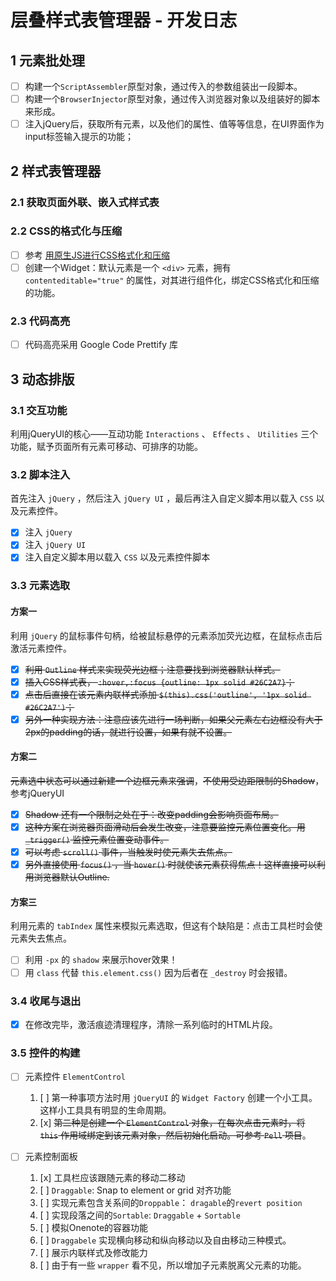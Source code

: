 # 层叠样式表管理器 - 开发日志

## 1 元素批处理

* [ ] 构建一个`ScriptAssembler`原型对象，通过传入的参数组装出一段脚本。
* [ ] 构建一个`BrowserInjector`原型对象，通过传入浏览器对象以及组装好的脚本来形成。
* [ ] 注入jQuery后，获取所有元素，以及他们的属性、值等等信息，在UI界面作为input标签输入提示的功能；

## 2 样式表管理器

### 2.1 获取页面外联、嵌入式样式表

### 2.2 CSS的格式化与压缩

* [ ] 参考 [用原生JS进行CSS格式化和压缩](https://www.cnblogs.com/artwl/archive/2012/03/25/2416909.html)
* [ ] 创建一个Widget：默认元素是一个 `<div>` 元素，拥有 `contenteditable="true"` 的属性，对其进行组件化，绑定CSS格式化和压缩的功能。

### 2.3 代码高亮

* [ ] 代码高亮采用 Google Code Prettify 库

## 3 动态排版

### 3.1 交互功能

利用jQueryUI的核心——互动功能 `Interactions` 、 `Effects` 、 `Utilities` 三个功能，赋予页面所有元素可移动、可排序的功能。

### 3.2 脚本注入

首先注入 `jQuery` ，然后注入 `jQuery UI` ，最后再注入自定义脚本用以载入 `CSS` 以及元素控件。

* [x] 注入 `jQuery`
* [x] 注入 `jQuery UI`
* [x] 注入自定义脚本用以载入 `CSS` 以及元素控件脚本

### 3.3 元素选取

#### 方案一

利用 `jQuery` 的鼠标事件句柄，给被鼠标悬停的元素添加荧光边框，在鼠标点击后激活元素控件。

* [x] ~~利用 `Outline` 样式来实现荧光边框；注意要找到浏览器默认样式。~~
* [x] ~~插入CSS样式表， `:hover,:focus {outline: 1px solid #26C2A7}`；~~
* [x] ~~点击后直接在该元素内联样式添加 `$(this).css('outline', '1px solid #26C2A7')`；~~
* [x] ~~另外一种实现方法：注意应该先进行一场判断，如果父元素左右边框没有大于2px的padding的话，就进行设置，如果有就不设置。~~

#### 方案二

~~元素选中状态可以通过新建一个边框元素来强调~~，~~不使用受边距限制的Shadow~~，参考jQueryUI

* [x] ~~Shadow 还有一个限制之处在于：改变padding会影响页面布局。~~
* [x] ~~这种方案在浏览器页面滑动后会发生改变，注意要监控元素位置变化。用 `_trigger()` 监控元素位置变动事件。~~
* [x] ~~可以考虑 `scroll()` 事件，当触发时使元素失去焦点。~~
* [x] ~~另外直接使用 `focus()` ，当 `hover()` 时就使该元素获得焦点！这样直接可以利用浏览器默认Outline.~~

#### 方案三

利用元素的 `tabIndex` 属性来模拟元素选取，但这有个缺陷是：点击工具栏时会使元素失去焦点。

* [ ] 利用 `-px` 的 `shadow` 来展示hover效果！
* [ ] 用 `class` 代替 `this.element.css()` 因为后者在 `_destroy` 时会报错。

### 3.4 收尾与退出

* [x] 在修改完毕，激活痕迹清理程序，清除一系列临时的HTML片段。

### 3.5 控件的构建

* [ ] 元素控件 `ElementControl`
    1. [ ] 第一种事项方法时用 `jQueryUI` 的 `Widget Factory` 创建一个小工具。这样小工具具有明显的生命周期。
    2. [x] ~~第二种是创建一个 `ElementControl` 对象，在每次点击元素时，将 `this` 作用域绑定到该元素对象，然后初始化启动。可参考 `Pell` 项目~~。

* [ ] 元素控制面板
    1. [x] 工具栏应该跟随元素的移动二移动
    2. [ ] `Draggable`: Snap to element or grid 对齐功能
    3. [ ] 实现元素包含关系间的`Droppable`： `dragable`的`revert position`
    4. [ ] 实现段落之间的`Sortable`: `Draggable` + `Sortable`
    5. [ ] 模拟Onenote的容器功能
    6. [ ] `Draggabele` 实现横向移动和纵向移动以及自由移动三种模式。
    7. [ ] 展示内联样式及修改能力
    8. [ ] 由于有一些 `wrapper` 看不见，所以增加子元素脱离父元素的功能。